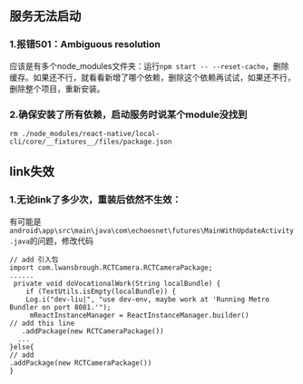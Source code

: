 ## 服务无法启动
### 1.报错501：Ambiguous resolution
应该是有多个node_modules文件夹：运行`npm start -- --reset-cache`，删除缓存。如果还不行，就看看新增了哪个依赖，删除这个依赖再试试，如果还不行，删除整个项目，重新安装。
### 2.确保安装了所有依赖，启动服务时说某个module没找到
```
rm ./node_modules/react-native/local-cli/core/__fixtures__/files/package.json
```
## link失效
### 1.无论link了多少次，重装后依然不生效：
有可能是`android\app\src\main\java\com\echoesnet\futures\MainWithUpdateActivity.java`的问题，修改代码
```
// add 引入包
import com.lwansbrough.RCTCamera.RCTCameraPackage;
......
 private void doVocationalWork(String localBundle) {
    if (TextUtils.isEmpty(localBundle)) {
    Log.i("dev-liu|", "use dev-env, maybe work at 'Running Metro Bundler on port 8081.'");
     mReactInstanceManager = ReactInstanceManager.builder()
// add this line
   .addPackage(new RCTCameraPackage())
  ...
}else{
// add
.addPackage(new RCTCameraPackage())
}
```